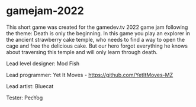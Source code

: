 # gamejam-2022

This short game was created for the gamedev.tv 2022 game jam following the theme: Death is only the beginning.
In this game you play an explorer in the ancient strawberry cake temple, who needs to find a way to open the cage and free the delicious cake.
But our hero forgot everything he knows about traversing this temple and will only learn through death.

Lead level designer: Mod Fish

Lead programmer: Yet It Moves - https://github.com/YetItMoves-MZ

Lead artist: Bluecat

Tester: PecYog
